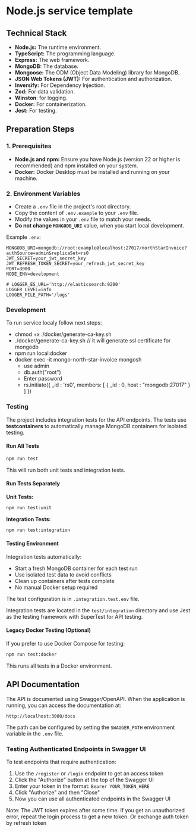 # Node.js service template

## Technical Stack

- **Node.js:** The runtime environment.
- **TypeScript:** The programming language.
- **Express:** The web framework.
- **MongoDB:** The database.
- **Mongoose:** The ODM (Object Data Modeling) library for MongoDB.
- **JSON Web Tokens (JWT):** For authentication and authorization.
- **Inversify:** For Dependency Injection.
- **Zod:** For data validation.
- **Winston**: for logging.
- **Docker:** For containerization.
- **Jest:** For testing.

## Preparation Steps

### 1. Prerequisites

- **Node.js and npm:** Ensure you have Node.js (version 22 or higher is recommended) and npm installed on your system.
- **Docker:** Docker Desktop must be installed and running on your machine.

### 2. Environment Variables

- Create a `.env` file in the project's root directory.
- Copy the content of `.env.example` to your `.env` file.
- Modify the values in your `.env` file to match your needs.
- **Do not change `MONGODB_URI`** value, when you start local development.

Example `.env`:

```properties
MONGODB_URI=mongodb://root:example@localhost:27017/northStarInvoice?authSource=admin&replicaSet=rs0
JWT_SECRET=your_jwt_secret_key
JWT_REFRESH_TOKEN_SECRET=your_refresh_jwt_secret_key
PORT=3000
NODE_ENV=development

# LOGGER_ES_URL='http://elasticsearch:9200'
LOGGER_LEVEL=info
LOGGER_FILE_PATH='/logs'
```

### Development

To run service localy follow next steps:

- chmod +x ./docker/generate-ca-key.sh
- ./docker/generate-ca-key.sh // it will generate ssl certificate for mongodb
- npm run local:docker
- docker exec -it mongo-north-star-invoice mongosh
  - use admin
  - db.auth("root")
  - Enter password <example>
  - rs.initiate({
    \_id : 'rs0',
    members: [
    { _id : 0, host : "mongodb:27017" }
    ]
    })

### Testing

The project includes integration tests for the API endpoints. The tests use **testcontainers** to automatically manage MongoDB containers for isolated testing.

#### Run All Tests

```bash
npm run test
```

This will run both unit tests and integration tests.

#### Run Tests Separately

**Unit Tests:**
```bash
npm run test:unit
```

**Integration Tests:**
```bash
npm run test:integration
```

#### Testing Environment

Integration tests automatically:
- Start a fresh MongoDB container for each test run
- Use isolated test data to avoid conflicts
- Clean up containers after tests complete
- No manual Docker setup required

The test configuration is in `.integration.test.env` file.

Integration tests are located in the `test/integration` directory and use Jest as the testing framework with SuperTest for API testing.

#### Legacy Docker Testing (Optional)

If you prefer to use Docker Compose for testing:

```bash
npm run test:docker
```

This runs all tests in a Docker environment.

## API Documentation

The API is documented using Swagger/OpenAPI. When the application is running, you can access the documentation at:

```
http://localhost:3000/docs
```

The path can be configured by setting the `SWAGGER_PATH` environment variable in the `.env` file.

### Testing Authenticated Endpoints in Swagger UI

To test endpoints that require authentication:

1. Use the `/register` or `/login` endpoint to get an access token
2. Click the "Authorize" button at the top of the Swagger UI
3. Enter your token in the format: `Bearer YOUR_TOKEN_HERE`
4. Click "Authorize" and then "Close"
5. Now you can use all authenticated endpoints in the Swagger UI

Note: The JWT token expires after some time. If you get an unauthorized error, repeat the login process to get a new token. Or exchange auth token by refresh token
